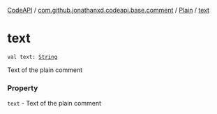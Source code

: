 [CodeAPI](../../index.md) / [com.github.jonathanxd.codeapi.base.comment](../index.md) / [Plain](index.md) / [text](.)

# text

`val text: `[`String`](https://kotlinlang.org/api/latest/jvm/stdlib/kotlin/-string/index.html)

Text of the plain comment

### Property

`text` - Text of the plain comment